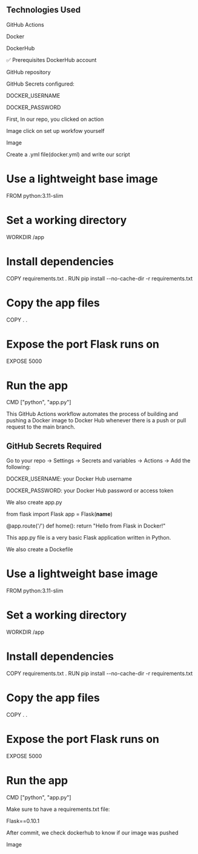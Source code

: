 ## Technologies Used

GitHub Actions

Docker

DockerHub

✅ Prerequisites
DockerHub account

GitHub repository

GitHub Secrets configured:

DOCKER_USERNAME

DOCKER_PASSWORD

First, In our repo, you clicked on action

Image
click on set up workfow yourself

Image

Create a .yml file(docker.yml) and write our script

# Use a lightweight base image
FROM python:3.11-slim

# Set a working directory
WORKDIR /app

# Install dependencies
COPY requirements.txt .
RUN pip install --no-cache-dir -r requirements.txt

# Copy the app files
COPY . .

# Expose the port Flask runs on
EXPOSE 5000

# Run the app
CMD ["python", "app.py"]

This GitHub Actions workflow automates the process of building and pushing a Docker image to Docker Hub whenever there is a push or pull request to the main branch.
## GitHub Secrets Required
Go to your repo → Settings → Secrets and variables → Actions → Add the following:

DOCKER_USERNAME: your Docker Hub username

DOCKER_PASSWORD: your Docker Hub password or access token

We also create app.py

from flask import Flask
app = Flask(__name__)

@app.route('/')
def home():
    return "Hello from Flask in Docker!"

This app.py file is a very basic Flask application written in Python.

We also create a Dockefile


# Use a lightweight base image
FROM python:3.11-slim

# Set a working directory
WORKDIR /app

# Install dependencies
COPY requirements.txt .
RUN pip install --no-cache-dir -r requirements.txt

# Copy the app files
COPY . .

# Expose the port Flask runs on
EXPOSE 5000

# Run the app
CMD ["python", "app.py"]

Make sure to have a requirements.txt file:

Flask==0.10.1

After commit, we check dockerhub to know if our image was pushed

Image

